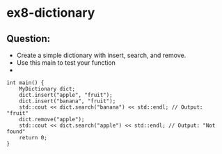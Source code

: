 # ex8-dictionary

## Question:
- Create a simple dictionary with insert, search, and remove. 
- Use this main to test your function
- 
```cplus
int main() {
    MyDictionary dict;
    dict.insert("apple", "fruit");
    dict.insert("banana", "fruit");
    std::cout << dict.search("banana") << std::endl; // Output: "fruit"
    dict.remove("apple");
    std::cout << dict.search("apple") << std::endl; // Output: "Not found"
    return 0;
}
```
